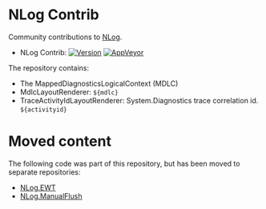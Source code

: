 NLog Contrib
============

Community contributions to [NLog](https://github.com/NLog/NLog/).

* NLog Contrib: 
[![Version](https://img.shields.io/nuget/v/NLog.Contrib.svg)](https://www.nuget.org/packages/NLog.Contrib)
[![AppVeyor](https://img.shields.io/appveyor/ci/Xharze/nlog-Contrib/master.svg)](https://ci.appveyor.com/project/Xharze/nlog-Contrib/branch/master)


The repository contains:

- The MappedDiagnosticsLogicalContext (MDLC)
- MdlcLayoutRenderer: `${mdlc}`
- TraceActivityIdLayoutRenderer: System.Diagnostics trace correlation id. `${activityid}`

Moved content
===

The following code was part of this repository, but has been moved to separate repositories:

* [NLog.EWT](https://github.com/NLog/NLog.etw)
* [NLog.ManualFlush](https://github.com/NLog/NLog.ManualFlush)

